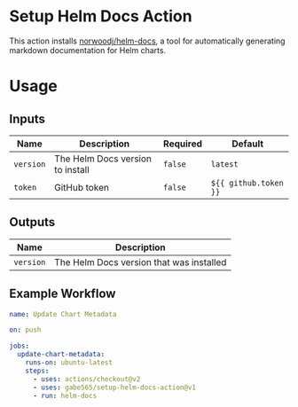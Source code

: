 # Setup Helm Docs Action
This action installs [norwoodj/helm-docs](https://github.com/norwoodj/helm-docs), a tool for automatically generating markdown documentation for Helm charts.

# Usage

## Inputs
| Name      | Description                      | Required | Default               |
|-----------|----------------------------------|----------|-----------------------|
| `version` | The Helm Docs version to install | `false`  | `latest`              |
| `token`   | GitHub token                     | `false`  | `${{ github.token }}` |

## Outputs
| Name      | Description                              |
|-----------|------------------------------------------|
| `version` | The Helm Docs version that was installed |

## Example Workflow
```yaml
name: Update Chart Metadata

on: push

jobs:
  update-chart-metadata:
    runs-on: ubuntu-latest
    steps:
      - uses: actions/checkout@v2
      - uses: gabe565/setup-helm-docs-action@v1
      - run: helm-docs
```
